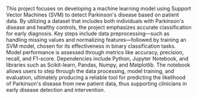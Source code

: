 This project focuses on developing a machine learning model using Support Vector Machines (SVM) to detect Parkinson's disease based on patient data. By utilizing a dataset that includes both individuals with Parkinson's disease and healthy controls, the project emphasizes accurate classification for early diagnosis. Key steps include data preprocessing—such as handling missing values and normalizing features—followed by training an SVM model, chosen for its effectiveness in binary classification tasks. Model performance is assessed through metrics like accuracy, precision, recall, and F1-score. Dependencies include Python, Jupyter Notebook, and libraries such as Scikit-learn, Pandas, Numpy, and Matplotlib. The notebook allows users to step through the data processing, model training, and evaluation, ultimately producing a reliable tool for predicting the likelihood of Parkinson's disease from new patient data, thus supporting clinicians in early disease detection and intervention.
